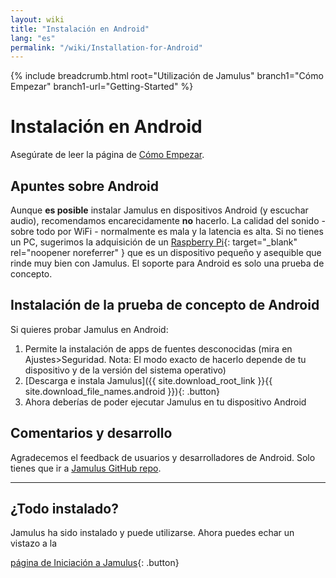 ```yaml
---
layout: wiki
title: "Instalación en Android"
lang: "es"
permalink: "/wiki/Installation-for-Android"
---
```


{% include breadcrumb.html root="Utilización de Jamulus" branch1="Cómo Empezar" branch1-url="Getting-Started" %}

# Instalación en Android

Asegúrate de leer la página de [Cómo Empezar](Getting-Started).

## Apuntes sobre Android

Aunque **es posible** instalar Jamulus en dispositivos Android (y escuchar audio), recomendamos encarecidamente **no** hacerlo. La calidad del sonido - sobre todo por WiFi - normalmente es mala y la latencia es alta. Si no tienes un PC, sugerimos la adquisición de un [Raspberry Pi](https://www.raspberrypi.org/){: target="_blank" rel="noopener noreferrer" } que es un dispositivo pequeño y asequible que rinde muy bien con Jamulus. El soporte para Android es solo una prueba de concepto.

## Instalación de la prueba de concepto de Android

Si quieres probar Jamulus en Android:

1. Permite la instalación de apps de fuentes desconocidas (mira en Ajustes>Seguridad. Nota: El modo exacto de hacerlo depende de tu dispositivo y de la versión del sistema operativo)
1. [Descarga e instala Jamulus]({{ site.download_root_link }}{{ site.download_file_names.android }}){: .button}
1. Ahora deberías de poder ejecutar Jamulus en tu dispositivo Android

## Comentarios y desarrollo

Agradecemos el feedback de usuarios y desarrolladores de Android. Solo tienes que ir a [Jamulus GitHub repo](https://github.com/jamulussoftware/jamulus/).

***

## ¿Todo instalado?
Jamulus ha sido instalado y puede utilizarse. Ahora puedes echar un vistazo a la

[página de Iniciación a Jamulus](Onboarding){: .button}
